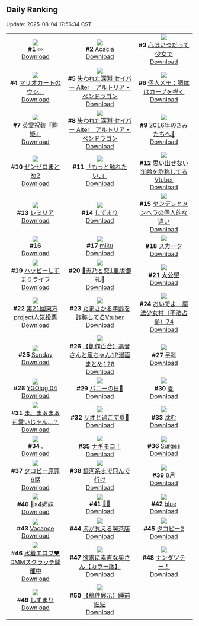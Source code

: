 ## Daily Ranking
Update: 2025-08-04 17:56:34 CST

|      |      |      |
| :----: | :----: | :----: |
| ![](https://i.pixiv.re/c/240x480/img-master/img/2025/08/02/00/30/03/133377800_p0_master1200.jpg)<br>**#1** [∞](https://www.pixiv.net/artworks/133377800)<br>[Download](https://i.pixiv.re/img-original/img/2025/08/02/00/30/03/133377800_p0.jpg) | ![](https://i.pixiv.re/c/240x480/img-master/img/2025/08/02/00/00/18/133376054_p0_master1200.jpg)<br>**#2** [Acacia](https://www.pixiv.net/artworks/133376054)<br>[Download](https://i.pixiv.re/img-original/img/2025/08/02/00/00/18/133376054_p0.png) | ![](https://i.pixiv.re/c/240x480/img-master/img/2025/08/02/22/39/03/133413664_p0_master1200.jpg)<br>**#3** [心はいつだって少女で](https://www.pixiv.net/artworks/133413664)<br>[Download](https://i.pixiv.re/img-original/img/2025/08/02/22/39/03/133413664_p0.jpg) |
| ![](https://i.pixiv.re/c/240x480/img-master/img/2025/08/02/17/56/15/133379224_p0_master1200.jpg)<br>**#4** [マリオカートのウシ。](https://www.pixiv.net/artworks/133379224)<br>[Download](https://i.pixiv.re/img-original/img/2025/08/02/17/56/15/133379224_p0.jpg) | ![](https://i.pixiv.re/c/240x480/img-master/img/2025/08/02/00/00/20/133376072_p0_master1200.jpg)<br>**#5** [失われた深淵 セイバー Alter　アルトリア・ペンドラゴン](https://www.pixiv.net/artworks/133376072)<br>[Download](https://i.pixiv.re/img-original/img/2025/08/02/00/00/20/133376072_p0.jpg) | ![](https://i.pixiv.re/c/240x480/img-master/img/2025/08/02/06/00/08/133384368_p0_master1200.jpg)<br>**#6** [個人メモ：胴体はカーブを描く](https://www.pixiv.net/artworks/133384368)<br>[Download](https://i.pixiv.re/img-original/img/2025/08/02/06/00/08/133384368_p0.jpg) |
| ![](https://i.pixiv.re/c/240x480/img-master/img/2025/08/03/16/00/04/133440876_p0_master1200.jpg)<br>**#7** [英霊祝装『駒姫』](https://www.pixiv.net/artworks/133440876)<br>[Download](https://i.pixiv.re/img-original/img/2025/08/03/16/00/04/133440876_p0.png) | ![](https://i.pixiv.re/c/240x480/img-master/img/2025/08/03/00/00/28/133417650_p0_master1200.jpg)<br>**#8** [失われた深淵 セイバー Alter　アルトリア・ペンドラゴン](https://www.pixiv.net/artworks/133417650)<br>[Download](https://i.pixiv.re/img-original/img/2025/08/03/00/00/28/133417650_p0.jpg) | ![](https://i.pixiv.re/c/240x480/img-master/img/2025/08/02/00/00/31/133376156_p0_master1200.jpg)<br>**#9** [2016年のきみたちへ🐙](https://www.pixiv.net/artworks/133376156)<br>[Download](https://i.pixiv.re/img-original/img/2025/08/02/00/00/31/133376156_p0.jpg) |
| ![](https://i.pixiv.re/c/240x480/img-master/img/2025/08/02/00/37/19/133378153_p0_master1200.jpg)<br>**#10** [ゼンゼロまとめ2](https://www.pixiv.net/artworks/133378153)<br>[Download](https://i.pixiv.re/img-original/img/2025/08/02/00/37/19/133378153_p0.jpg) | ![](https://i.pixiv.re/c/240x480/img-master/img/2025/08/02/09/36/24/133388359_p0_master1200.jpg)<br>**#11** [「もっと触れたい、」](https://www.pixiv.net/artworks/133388359)<br>[Download](https://i.pixiv.re/img-original/img/2025/08/02/09/36/24/133388359_p0.jpg) | ![](https://i.pixiv.re/c/240x480/img-master/img/2025/08/02/21/12/37/133409712_p0_master1200.jpg)<br>**#12** [思い出せない年齢を詐称してるVtuber](https://www.pixiv.net/artworks/133409712)<br>[Download](https://i.pixiv.re/img-original/img/2025/08/02/21/12/37/133409712_p0.png) |
| ![](https://i.pixiv.re/c/240x480/img-master/img/2025/08/02/00/32/48/133377993_p0_master1200.jpg)<br>**#13** [レミリア](https://www.pixiv.net/artworks/133377993)<br>[Download](https://i.pixiv.re/img-original/img/2025/08/02/00/32/48/133377993_p0.jpg) | ![](https://i.pixiv.re/c/240x480/img-master/img/2025/08/02/00/40/18/133378271_p0_master1200.jpg)<br>**#14** [しずまり](https://www.pixiv.net/artworks/133378271)<br>[Download](https://i.pixiv.re/img-original/img/2025/08/02/00/40/18/133378271_p0.png) | ![](https://i.pixiv.re/c/240x480/img-master/img/2025/08/02/16/42/08/133399362_p0_master1200.jpg)<br>**#15** [ヤンデレとメンヘラの個人的な違い](https://www.pixiv.net/artworks/133399362)<br>[Download](https://i.pixiv.re/img-original/img/2025/08/02/16/42/08/133399362_p0.png) |
| ![](https://s.pximg.net/common/images/limit_unviewable_s.png)<br>**#16** [](https://www.pixiv.net/artworks/133419679)<br>[Download](https://s.pximg.net/common/images/limit_unviewable_s.png) | ![](https://i.pixiv.re/c/240x480/img-master/img/2025/08/03/00/04/20/133418146_p0_master1200.jpg)<br>**#17** [miku](https://www.pixiv.net/artworks/133418146)<br>[Download](https://i.pixiv.re/img-original/img/2025/08/03/00/04/20/133418146_p0.jpg) | ![](https://i.pixiv.re/c/240x480/img-master/img/2025/08/02/01/41/13/133380181_p0_master1200.jpg)<br>**#18** [スカーク](https://www.pixiv.net/artworks/133380181)<br>[Download](https://i.pixiv.re/img-original/img/2025/08/02/01/41/13/133380181_p0.jpg) |
| ![](https://i.pixiv.re/c/240x480/img-master/img/2025/08/02/18/20/31/133402651_p0_master1200.jpg)<br>**#19** [ハッピーしずまりライフ](https://www.pixiv.net/artworks/133402651)<br>[Download](https://i.pixiv.re/img-original/img/2025/08/02/18/20/31/133402651_p0.jpg) | ![](https://i.pixiv.re/c/240x480/img-master/img/2025/08/03/00/31/32/133419385_p0_master1200.jpg)<br>**#20** [🩵志乃と恋1重版御礼🩷](https://www.pixiv.net/artworks/133419385)<br>[Download](https://i.pixiv.re/img-original/img/2025/08/03/00/31/32/133419385_p0.jpg) | ![](https://i.pixiv.re/c/240x480/img-master/img/2025/08/03/21/30/57/133453894_p0_master1200.jpg)<br>**#21** [太公望](https://www.pixiv.net/artworks/133453894)<br>[Download](https://i.pixiv.re/img-original/img/2025/08/03/21/30/57/133453894_p0.png) |
| ![](https://i.pixiv.re/c/240x480/img-master/img/2025/08/02/12/18/22/133392490_p0_master1200.jpg)<br>**#22** [第21回東方project人気投票](https://www.pixiv.net/artworks/133392490)<br>[Download](https://i.pixiv.re/img-original/img/2025/08/02/12/18/22/133392490_p0.jpg) | ![](https://i.pixiv.re/c/240x480/img-master/img/2025/08/03/21/12/24/133453029_p0_master1200.jpg)<br>**#23** [たまさかる年齢を詐称してるVtuber](https://www.pixiv.net/artworks/133453029)<br>[Download](https://i.pixiv.re/img-original/img/2025/08/03/21/12/24/133453029_p0.png) | ![](https://i.pixiv.re/c/240x480/img-master/img/2025/08/02/13/26/43/133394259_p0_master1200.jpg)<br>**#24** [おいでよ　魔法少女村（不法占拠）74](https://www.pixiv.net/artworks/133394259)<br>[Download](https://i.pixiv.re/img-original/img/2025/08/02/13/26/43/133394259_p0.png) |
| ![](https://i.pixiv.re/c/240x480/img-master/img/2025/08/02/00/07/52/133376825_p0_master1200.jpg)<br>**#25** [Sunday](https://www.pixiv.net/artworks/133376825)<br>[Download](https://i.pixiv.re/img-original/img/2025/08/02/00/07/52/133376825_p0.jpg) | ![](https://i.pixiv.re/c/240x480/img-master/img/2025/08/02/00/01/28/133376356_p0_master1200.jpg)<br>**#26** [【創作百合】高音さんと嵐ちゃん1P漫画まとめ128](https://www.pixiv.net/artworks/133376356)<br>[Download](https://i.pixiv.re/img-original/img/2025/08/02/00/01/28/133376356_p0.jpg) | ![](https://i.pixiv.re/c/240x480/img-master/img/2025/08/03/23/33/49/133459735_p0_master1200.jpg)<br>**#27** [무제](https://www.pixiv.net/artworks/133459735)<br>[Download](https://i.pixiv.re/img-original/img/2025/08/03/23/33/49/133459735_p0.png) |
| ![](https://i.pixiv.re/c/240x480/img-master/img/2025/08/03/00/33/26/133419467_p0_master1200.jpg)<br>**#28** [YGOlog:04](https://www.pixiv.net/artworks/133419467)<br>[Download](https://i.pixiv.re/img-original/img/2025/08/03/00/33/26/133419467_p0.jpg) | ![](https://i.pixiv.re/c/240x480/img-master/img/2025/08/03/00/00/23/133417613_p0_master1200.jpg)<br>**#29** [バニーの日🐰](https://www.pixiv.net/artworks/133417613)<br>[Download](https://i.pixiv.re/img-original/img/2025/08/03/00/00/23/133417613_p0.jpg) | ![](https://i.pixiv.re/c/240x480/img-master/img/2025/08/03/00/10/16/133418453_p0_master1200.jpg)<br>**#30** [夏](https://www.pixiv.net/artworks/133418453)<br>[Download](https://i.pixiv.re/img-original/img/2025/08/03/00/10/16/133418453_p0.jpg) |
| ![](https://i.pixiv.re/c/240x480/img-master/img/2025/08/02/07/00/08/133385282_p0_master1200.jpg)<br>**#31** [ま、まぁまぁ可愛いじゃん…？](https://www.pixiv.net/artworks/133385282)<br>[Download](https://i.pixiv.re/img-original/img/2025/08/02/07/00/08/133385282_p0.jpg) | ![](https://i.pixiv.re/c/240x480/img-master/img/2025/08/02/00/00/23/133376095_p0_master1200.jpg)<br>**#32** [リオと過ごす夏🌻](https://www.pixiv.net/artworks/133376095)<br>[Download](https://i.pixiv.re/img-original/img/2025/08/02/00/00/23/133376095_p0.png) | ![](https://i.pixiv.re/c/240x480/img-master/img/2025/08/03/10/58/30/133432459_p0_master1200.jpg)<br>**#33** [沈む](https://www.pixiv.net/artworks/133432459)<br>[Download](https://i.pixiv.re/img-original/img/2025/08/03/10/58/30/133432459_p0.png) |
| ![](https://i.pixiv.re/c/240x480/img-master/img/2025/08/02/15/32/04/133397511_p0_master1200.jpg)<br>**#34** [.](https://www.pixiv.net/artworks/133397511)<br>[Download](https://i.pixiv.re/img-original/img/2025/08/02/15/32/04/133397511_p0.jpg) | ![](https://i.pixiv.re/c/240x480/img-master/img/2025/08/03/00/09/35/133418418_p0_master1200.jpg)<br>**#35** [ナギモコ！](https://www.pixiv.net/artworks/133418418)<br>[Download](https://i.pixiv.re/img-original/img/2025/08/03/00/09/35/133418418_p0.jpg) | ![](https://i.pixiv.re/c/240x480/img-master/img/2025/08/02/10/48/20/133389980_p0_master1200.jpg)<br>**#36** [Surges](https://www.pixiv.net/artworks/133389980)<br>[Download](https://i.pixiv.re/img-original/img/2025/08/02/10/48/20/133389980_p0.jpg) |
| ![](https://i.pixiv.re/c/240x480/img-master/img/2025/08/02/01/44/07/133380248_p0_master1200.jpg)<br>**#37** [タコピー原罪 6話](https://www.pixiv.net/artworks/133380248)<br>[Download](https://i.pixiv.re/img-original/img/2025/08/02/01/44/07/133380248_p0.png) | ![](https://i.pixiv.re/c/240x480/img-master/img/2025/08/02/16/15/36/133398691_p0_master1200.jpg)<br>**#38** [銀河系まで飛んで行け](https://www.pixiv.net/artworks/133398691)<br>[Download](https://i.pixiv.re/img-original/img/2025/08/02/16/15/36/133398691_p0.jpg) | ![](https://i.pixiv.re/c/240x480/img-master/img/2025/08/03/18/22/12/133445752_p0_master1200.jpg)<br>**#39** [8月](https://www.pixiv.net/artworks/133445752)<br>[Download](https://i.pixiv.re/img-original/img/2025/08/03/18/22/12/133445752_p0.png) |
| ![](https://i.pixiv.re/c/240x480/img-master/img/2025/08/02/15/21/21/133397226_p0_master1200.jpg)<br>**#40** [🐰×4姉妹](https://www.pixiv.net/artworks/133397226)<br>[Download](https://i.pixiv.re/img-original/img/2025/08/02/15/21/21/133397226_p0.jpg) | ![](https://i.pixiv.re/c/240x480/img-master/img/2025/08/02/00/00/22/133376088_p0_master1200.jpg)<br>**#41** [💜🏹](https://www.pixiv.net/artworks/133376088)<br>[Download](https://i.pixiv.re/img-original/img/2025/08/02/00/00/22/133376088_p0.png) | ![](https://i.pixiv.re/c/240x480/img-master/img/2025/08/03/00/00/06/133417453_p0_master1200.jpg)<br>**#42** [blue](https://www.pixiv.net/artworks/133417453)<br>[Download](https://i.pixiv.re/img-original/img/2025/08/03/00/00/06/133417453_p0.png) |
| ![](https://i.pixiv.re/c/240x480/img-master/img/2025/08/03/00/00/15/133417542_p0_master1200.jpg)<br>**#43** [Vacance](https://www.pixiv.net/artworks/133417542)<br>[Download](https://i.pixiv.re/img-original/img/2025/08/03/00/00/15/133417542_p0.png) | ![](https://i.pixiv.re/c/240x480/img-master/img/2025/08/03/00/00/10/133417492_p0_master1200.jpg)<br>**#44** [海が見える喫茶店](https://www.pixiv.net/artworks/133417492)<br>[Download](https://i.pixiv.re/img-original/img/2025/08/03/00/00/10/133417492_p0.jpg) | ![](https://i.pixiv.re/c/240x480/img-master/img/2025/08/02/22/08/37/133412271_p0_master1200.jpg)<br>**#45** [タコピー2](https://www.pixiv.net/artworks/133412271)<br>[Download](https://i.pixiv.re/img-original/img/2025/08/02/22/08/37/133412271_p0.jpg) |
| ![](https://i.pixiv.re/c/240x480/img-master/img/2025/08/03/16/00/04/133440877_p0_master1200.jpg)<br>**#46** [水着エロフ❤DMMスクラッチ開催中](https://www.pixiv.net/artworks/133440877)<br>[Download](https://i.pixiv.re/img-original/img/2025/08/03/16/00/04/133440877_p0.jpg) | ![](https://i.pixiv.re/c/240x480/img-master/img/2025/08/02/00/00/20/133376074_p0_master1200.jpg)<br>**#47** [欲求に素直な奥さん【カラー版】](https://www.pixiv.net/artworks/133376074)<br>[Download](https://i.pixiv.re/img-original/img/2025/08/02/00/00/20/133376074_p0.jpg) | ![](https://i.pixiv.re/c/240x480/img-master/img/2025/08/03/00/00/24/133417619_p0_master1200.jpg)<br>**#48** [ナンダツテー！](https://www.pixiv.net/artworks/133417619)<br>[Download](https://i.pixiv.re/img-original/img/2025/08/03/00/00/24/133417619_p0.jpg) |
| ![](https://i.pixiv.re/c/240x480/img-master/img/2025/08/02/21/35/46/133410709_p0_master1200.jpg)<br>**#49** [しずまり](https://www.pixiv.net/artworks/133410709)<br>[Download](https://i.pixiv.re/img-original/img/2025/08/02/21/35/46/133410709_p0.jpg) | ![](https://i.pixiv.re/c/240x480/img-master/img/2025/08/02/14/21/22/133395781_p0_master1200.jpg)<br>**#50** [【稿件展示】睡前贴贴](https://www.pixiv.net/artworks/133395781)<br>[Download](https://i.pixiv.re/img-original/img/2025/08/02/14/21/22/133395781_p0.jpg) |
|      |
